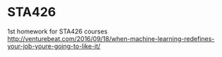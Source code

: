 # STA426
1st homework for STA426 courses
http://venturebeat.com/2016/09/18/when-machine-learning-redefines-your-job-youre-going-to-like-it/

